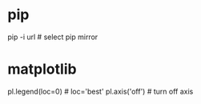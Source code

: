 # pip
pip -i url          # select pip mirror 

# matplotlib
pl.legend(loc=0)    # loc='best'
pl.axis('off')      # turn off axis

